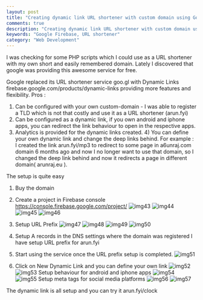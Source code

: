 ```yaml
---
layout: post
title: "Creating dynamic link URL shortener with custom domain using Google Firebase"
comments: true
description: "Creating dynamic link URL shortener with custom domain using Google Firebase"
keywords: "Google Firebase, URL shortener"
category: "Web Development"
---
```

I was checking for some PHP scripts which I could use as a URL shortener with my own short and easily remembered domain. Lately I discovered that google was providing this awesome service for free.

Google replaced its URL shortener service goo.gl with Dynamic Links firebase.google.com/products/dynamic-links providing more features and flexibility. 
Pros : 
1. Can be configured with your own custom-domain - I was able to register a TLD which is not that costly and use it as a URL shortener (arun.fyi) 
2. Can be configured as a dynamic link, if you own android and iphone apps, you can redirect the link behaviour to open in the respective apps. 
3. Analytics is provided for the dynamic links created. 4) You can define your own dynamic link and change the deep links behind.
For example : I created the link arun.fyi/mp3 to redirect to some page in a6unraj.com domain 6 months ago and now I no longer want to use that domain, so I changed the deep link behind and now it redirects a page in different domain( arunraj.eu ).

The setup is quite easy

1. Buy the domain

2. Create a project in Firebase console https://console.firebase.google.com/project/
![img43](https://github.com/a6unraj/a6unraj.github.io/raw/master/assets/images/img43.jfif)
![img44](https://github.com/a6unraj/a6unraj.github.io/raw/master/assets/images/img44.jfif)
![img45](https://github.com/a6unraj/a6unraj.github.io/raw/master/assets/images/img45.jfif)
![img46](https://github.com/a6unraj/a6unraj.github.io/raw/master/assets/images/img46.jfif)

3. Setup URL Prefix
![img47](https://github.com/a6unraj/a6unraj.github.io/raw/master/assets/images/img47.jfif)
![img48](https://github.com/a6unraj/a6unraj.github.io/raw/master/assets/images/img48.jfif)
![img49](https://github.com/a6unraj/a6unraj.github.io/raw/master/assets/images/img49.jfif)
![img50](https://github.com/a6unraj/a6unraj.github.io/raw/master/assets/images/img50.jfif)

4. Setup A records in the DNS settings where the domain was registered I have setup URL prefix for arun.fyi

5. Start using the service once the URL prefix setup is completed.
![img51](https://github.com/a6unraj/a6unraj.github.io/raw/master/assets/images/img51.jfif)

6. Click on New Dynamic Link and you can define your own link
![img52](https://github.com/a6unraj/a6unraj.github.io/raw/master/assets/images/img52.jfif)
![img53](https://github.com/a6unraj/a6unraj.github.io/raw/master/assets/images/img53.jfif)
   Setup behaviour for android and iphone apps
![img54](https://github.com/a6unraj/a6unraj.github.io/raw/master/assets/images/img54.jfif)
![img55](https://github.com/a6unraj/a6unraj.github.io/raw/master/assets/images/img55.jfif)
   Setup meta tags for social media platforms
![img56](https://github.com/a6unraj/a6unraj.github.io/raw/master/assets/images/img56.jfif)
![img57](https://github.com/a6unraj/a6unraj.github.io/raw/master/assets/images/img57.jfif)

 The dynamic link is all setup and you can try it arun.fyi/clock
